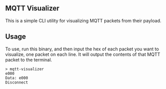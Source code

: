 MQTT Visualizer
---

This is a simple CLI utility for visualizing MQTT packets from their payload.

## Usage

To use, run this binary, and then input the hex of each packet you want to
visualize, one packet on each line. It will output the contents of that MQTT
packet to the terminal.

```
> mqtt-visualizer
e000
Data: e000
Disconnect
```
